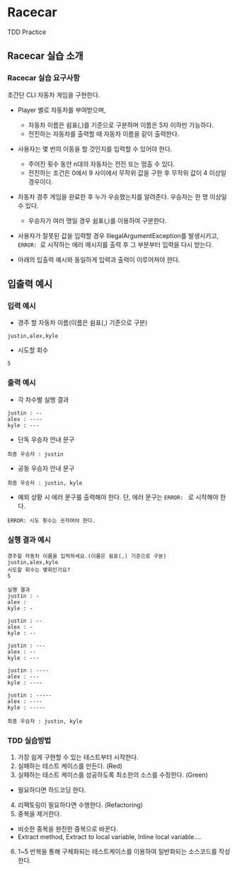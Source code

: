 # Racecar
TDD Practice

## Racecar 실습 소개
### Racecar 실습 요구사항
초간단 CLI 자동차 게임을 구현한다.

* Player 별로 자동차를 부여받으며, 
  * 자동차 이름은 쉼표(,)를 기준으로 구분하며 이름은 5자 이하만 가능하다.
  * 전진하는 자동차를 출력할 때 자동차 이름을 같이 출력한다.

* 사용자는 몇 번의 이동을 할 것인지를 입력할 수 있어야 한다.
  * 주어진 횟수 동안 n대의 자동차는 전진 또는 멈출 수 있다.
  * 전진하는 조건은 0에서 9 사이에서 무작위 값을 구한 후 무작위 값이 4 이상일 경우이다.

* 자동차 경주 게임을 완료한 후 누가 우승했는지를 알려준다. 우승자는 한 명 이상일 수 있다.
  * 우승자가 여러 명일 경우 쉼표(,)를 이용하여 구분한다.

* 사용자가 잘못된 값을 입력할 경우 IllegalArgumentException를 발생시키고, `ERROR: `로 시작하는 에러 메시지를 출력 후 그 부분부터 입력을 다시 받는다.
* 아래의 입출력 예시와 동일하게 입력과 출력이 이루어져야 한다.


## 입출력 예시

### 입력 예시

- 경주 할 자동차 이름(이름은 쉼표(,) 기준으로 구분)

```
justin,alex,kyle
```

- 시도할 회수

```
5
```

### 출력 예시

- 각 차수별 실행 결과

```
justin : --
alex : ----
kyle : ---
```

- 단독 우승자 안내 문구

```
최종 우승자 : justin
```

- 공동 우승자 안내 문구

```
최종 우승자 : justin, kyle
```

- 예외 상황 시 에러 문구를 출력해야 한다. 단, 에러 문구는 `ERROR: ` 로 시작해야 한다.

```
ERROR: 시도 횟수는 숫자여야 한다.
```

### 실행 결과 예시

```
경주할 자동차 이름을 입력하세요.(이름은 쉼표(,) 기준으로 구분)
justin,alex,kyle
시도할 회수는 몇회인가요?
5

실행 결과
justin : -
alex : 
kyle : -

justin : --
alex : -
kyle : --

justin : ---
alex : --
kyle : ---

justin : ----
alex : ---
kyle : ----

justin : -----
alex : ----
kyle : -----

최종 우승자 : justin, kyle
```

### TDD 실습방법
1. 가장 쉽게 구현할 수 있는 테스트부터 시작한다.
2. 실패하는 테스트 케이스를 만든다. (Red)
3. 실패하는 테스트 케이스를 성공하도록 최소한의 소스를 수정한다. (Green) 
  * 필요하다면 하드코딩 한다.
4. 리팩토링이 필요하다면 수행한다. (Refactoring)
5. 중복을 제거한다. 
  * 비슷한 중복을 완전한 중복으로 바꾼다.
  * Extract method, Extract to local variable, Inline local variable….
6. 1~5 반복을 통해 구체화되는 테스트케이스를 이용하여 일반화되는 소스코드를 작성한다.
